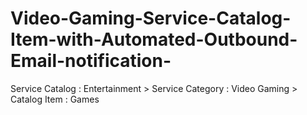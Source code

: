 # Video-Gaming-Service-Catalog-Item-with-Automated-Outbound-Email-notification-
Service Catalog : Entertainment > Service Category : Video Gaming > Catalog Item : Games
